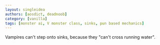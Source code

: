 ```yaml
---
layout: singleidea
authors: [aosdict, deadnoob]
category: [vanilla]
tags: [monster ai, V monster class, sinks, pun based mechanics]
---
```

Vampires can't step onto sinks, because they "can't cross running water".
